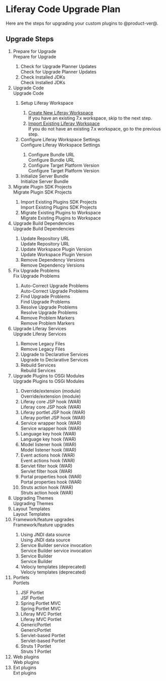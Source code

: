 # Liferay Code Upgrade Plan

Here are the steps for upgrading your custom plugins to @product-ver@.

## Upgrade Steps

<ol id="root">
	<li icon="" requirement="required">
		<div class="title">Prepare for Upgrade</div>
		<div class="description">Prepare for Upgrade</div>
	</li>
	<ol>
		<li icon="" requirement="recommended">
			<div class="title">Check for Upgrade Planner Updates</div>
			<div class="description">Check for Upgrade Planner Updates</div>
		</li>
		<li icon="" requirement="recommended">
			<div class="title">Check Installed JDKs</div>
			<div class="description">Check Installed JDKs</div>
		</li>
	</ol>
    <li icon="" requirement="required">
        <div class="title">Upgrade Code</div>
        <div class="description">Upgrade Code</div>
    </li>
    <ol>
        <li icon="" requirement="required">
            <div class="title">Setup Liferay Workspace</div>
        </li>
        <ol>
            <li icon="" requirement="required" commandId="create_new_liferay_workspace">
                <div class="title"><a href="">Create New Liferay Workspace</a></div>
                <div class="description">If you have an existing 7.x workspace, skip to the next step.</div>
            </li>
            <li icon="" requirement="required" commandId="import_existing_projects">
                <div class="title"><a href="">Import Existing Liferay Workspace</a></div>
                <div class="description">If you do not have an existing 7.x workspace, go to the previous step.</div>
            </li>
        </ol>
        <li icon="" requirement="required">
            <div class="title">Configure Liferay Workspace Settings</div>
            <div class="description">Configure Liferay Workspace Settings</div>
        </li>
        <ol>
            <li icon="" requirement="required">
                <div class="title">Configure Bundle URL</div>
                <div class="description">Configure Bundle URL</div>
            </li>
            <li icon="" requirement="required">
                <div class="title">Configure Target Platform Version</div>
                <div class="description">Configure Target Platform Version</div>
            </li>
        </ol>
        <li icon="" requirement="required" commandId="initialize_server_bundle">
            <div class="title">Initialize Server Bundle</div>
            <div class="description">Initialize Server Bundle</div>
        </li>
    </ol>
    <li icon="" requirement="required">
        <div class="title">Migrate Plugin SDK Projects</div>
        <div class="description">Migrate Plugin SDK Projects</div>
    </li>
    <ol>
        <li icon="" requirement="required">
            <div class="title">Import Existing Plugins SDK Projects</div>
            <div class="description">Import Existing Plugins SDK Projects</div>
        </li>
        <li icon="" requirement="required">
            <div class="title">Migrate Existing Plugins to Workspace</div>
            <div class="description">Migrate Existing Plugins to Workspace</div>
        </li>
    </ol>
    <li icon="" requirement="required">
        <div class="title">Upgrade Build Dependencies</div>
        <div class="description">Upgrade Build Dependencies</div>
    </li>
    <ol>
        <li icon="" requirement="required">
            <div class="title">Update Repository URL</div>
            <div class="description">Update Repository URL</div>
        </li>
        <li icon="" requirement="required">
            <div class="title">Update Workspace Plugin Version</div>
            <div class="description">Update Workspace Plugin Version</div>
        </li>
        <li icon="" requirement="required">
            <div class="title">Remove Dependency Versions</div>
            <div class="description">Remove Dependency Versions</div>
        </li>
    </ol>
    <li icon="" requirement="required">
        <div class="title">Fix Upgrade Problems</div>
        <div class="description">Fix Upgrade Problems</div>
    </li>
    <ol>
        <li icon="" requirement="required">
            <div class="title">Auto-Correct Upgrade Problems</div>
            <div class="description">Auto-Correct Upgrade Problems</div>
        </li>
        <li icon="" requirement="required">
            <div class="title">Find Upgrade Problems</div>
            <div class="description">Find Upgrade Problems</div>
        </li>
        <li icon="" requirement="required">
            <div class="title">Resolve Upgrade Problems</div>
            <div class="description">Resolve Upgrade Problems</div>
        </li>
        <li icon="" requirement="required">
            <div class="title">Remove Problem Markers</div>
            <div class="description">Remove Problem Markers</div>
        </li>
    </ol>
    <li icon="" requirement="required">
        <div class="title">Upgrade Liferay Services</div>
        <div class="description">Upgrade Liferay Services</div>
    </li>
    <ol>
        <li icon="" commandId="remove_legacy_files" requirement="required">
            <div class="title">Remove Legacy Files</div>
            <div class="description">Remove Legacy Files</div>
        </li>
        <li icon="" requirement="required">
            <div class="title">Upgrade to Declarative Services</div>
            <div class="description">Upgrade to Declarative Services</div>
        </li>
        <li icon="" commandId="rebuild_services" requirement="required">
            <div class="title">Rebuild Services</div>
            <div class="description">Rebuild Services</div>
        </li>
    </ol>
    <li icon="" requirement="required">
        <div class="title">Upgrade Plugins to OSGi Modules</div>
        <div class="description">Upgrade Plugins to OSGi Modules</div>
    </li>
    <ol>
        <li icon="" requirement="required">
            <div class="title">Override/extension (module)</div>
            <div class="description">Override/extension (module)</div>
        </li>
        <li icon="" requirement="required">
            <div class="title">Liferay core JSP hook (WAR)</div>
            <div class="description">Liferay core JSP hook (WAR)</div>
        </li>
        <li icon="" requirement="required">
            <div class="title">Liferay portlet JSP hook (WAR)</div>
            <div class="description">Liferay portlet JSP hook (WAR)</div>
        </li>
        <li icon="" requirement="required">
            <div class="title">Service wrapper hook (WAR)</div>
            <div class="description">Service wrapper hook (WAR)</div>
        </li>
        <li icon="" requirement="required">
            <div class="title">Language key hook (WAR)</div>
            <div class="description">Language key hook (WAR)</div>
        </li>
        <li icon="" requirement="required">
            <div class="title">Model listener hook (WAR)</div>
            <div class="description">Model listener hook (WAR)</div>
        </li>
        <li icon="" requirement="required">
            <div class="title">Event actions hook (WAR)</div>
            <div class="description">Event actions hook (WAR)</div>
        </li>
        <li icon="" requirement="required">
            <div class="title">Servlet filter hook (WAR)</div>
            <div class="description">Servlet filter hook (WAR)</div>
        </li>
        <li icon="" requirement="required">
            <div class="title">Portal properties hook (WAR)</div>
            <div class="description">Portal properties hook (WAR)</div>
        </li>
        <li icon="" requirement="required">
            <div class="title">Struts action hook (WAR)</div>
            <div class="description">Struts action hook (WAR)</div>
        </li>
    </ol>
    <li icon="" requirement="required">
        <div class="title">Upgrading Themes</div>
        <div class="description">Upgrading Themes</div>
    </li>
    <li icon="" requirement="required">
        <div class="title">Layout Templates</div>
        <div class="description">Layout Templates</div>
    </li>
    <li icon="" requirement="required">
        <div class="title">Framework/feature upgrades</div>
        <div class="description">Framework/feature upgrades</div>
    </li>
    <ol>
        <li icon="" requirement="required">
            <div class="title">Using JNDI data source</div>
            <div class="description">Using JNDI data source</div>
        </li>
        <li icon="" requirement="required">
            <div class="title">Service Builder service invocation</div>
            <div class="description">Service Builder service invocation</div>
        </li>
        <li icon="" requirement="required">
            <div class="title">Service Builder</div>
            <div class="description">Service Builder</div>
        </li>
        <li icon="" requirement="required">
            <div class="title">Velociy templates (deprecated)</div>
            <div class="description">Velociy templates (deprecated)</div>
        </li>
    </ol>
    <li icon="" requirement="required">
        <div class="title">Portlets</div>
        <div class="description">Portlets</div>
    </li>
    <ol>
        <li icon="" requirement="required">
            <div class="title">JSF Portlet</div>
            <div class="description">JSF Portlet</div>
        </li>
        <li icon="" requirement="required">
            <div class="title">Spring Portlet MVC</div>
            <div class="description">Spring Portlet MVC</div>
        </li>
        <li icon="" requirement="required">
            <div class="title">Liferay MVC Portlet</div>
            <div class="description">Liferay MVC Portlet</div>
        </li>
        <li icon="" requirement="required">
            <div class="title">GenericPortlet</div>
            <div class="description">GenericPortlet</div>
        </li>
        <li icon="" requirement="required">
            <div class="title">Servlet-based Portlet</div>
            <div class="description">Servlet-based Portlet</div>
        </li>
        <li icon="" requirement="required">
            <div class="title">Struts 1 Portlet</div>
            <div class="description">Struts 1 Portlet</div>
        </li>
    </ol>
    <li icon="" requirement="required">
        <div class="title">Web plugins</div>
        <div class="description">Web plugins</div>
    </li>
    <li icon="" requirement="required">
        <div class="title">Ext plugins</div>
        <div class="description">Ext plugins</div>
    </li>
</ol>